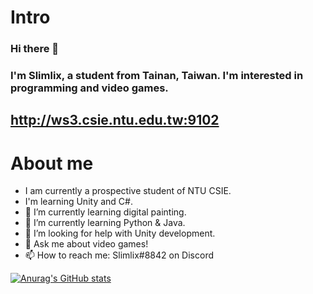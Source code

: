 # Intro
### Hi there 👋
### I'm Slimlix, a student from Tainan, Taiwan. I'm interested in programming and video games.
http://ws3.csie.ntu.edu.tw:9102
---
# About me
- I am currently a prospective student of NTU CSIE.
- I'm learning Unity and C#.
- 🔭 I’m currently learning digital painting.
- 🌱 I’m currently learning Python & Java.
- 🤔 I’m looking for help with Unity development.
- 💬 Ask me about video games!
- 📫 How to reach me: Slimlix#8842 on Discord

[![Anurag's GitHub stats](https://github-readme-stats.vercel.app/api?username=Slimlix1101)](https://github.com/anuraghazra/github-readme-stats)
